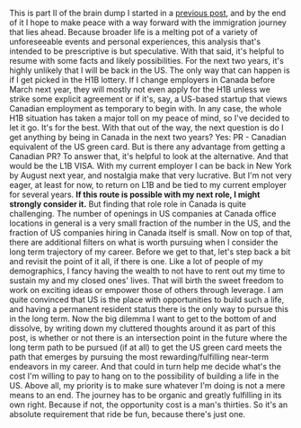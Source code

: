 This is part II of the brain dump I started in a [previous post](https://hritikjain.com/growth/2024/08/18/immigration-part-one.html), and by the end of it I hope to make peace with a way forward with the immigration journey that lies ahead. Because broader life is a melting pot of a variety of unforeseeable events and personal experiences, this analysis that's intended to be prescriptive is but speculative. With that said, it's helpful to resume with some facts and likely possibilities. For the next two years, it's highly unlikely that I will be back in the US. The only way that can happen is if I get picked in the H1B lottery. If I change employers in Canada before March next year, they will mostly not even apply for the H1B unless we strike some explicit agreement or if it's, say, a US-based startup that views Canadian employment as temporary to begin with. In any case, the whole H1B situation has taken a major toll on my peace of mind, so I've decided to let it go. It's for the best. With that out of the way, the next question is do I get anything by being in Canada in the next two years? Yes: PR - Canadian equivalent of the US green card. But is there any advantage from getting a Canadian PR? To answer that, it's helpful to look at the alternative. And that would be the L1B VISA. With my current employer I can be back in New York by August next year, and nostalgia make that very lucrative. But I'm not very eager, at least for now, to return on L1B and be tied to my current employer for several years. **If this route is possible with my next role, I might strongly consider it.**  But finding that role role in Canada is quite challenging. The number of openings in US companies at Canada office locations in general is a very small fraction of the number in the US, and the fraction of US companies hiring in Canada itself is small. Now on top of that, there are additional filters on what is worth pursuing when I consider the long term trajectory of my career. Before we get to that, let's step back a bit and revisit the point of it all, if there is one.
Like a lot of people of my demographics, I fancy having the wealth to not have to rent out my time to sustain my and my closed ones' lives. That will birth the sweet freedom to work on exciting ideas or empower those of others through leverage. I am quite convinced that US is the place with opportunities to build such a life, and having a permanent resident status there is the only way to pursue this in the long term. Now the big dilemma I want to get to the bottom of and dissolve, by writing down my cluttered thoughts around it as part of this post, is whether or not there is an intersection point in the future where the long term path to be pursued (if at all) to get the US green card meets the path that emerges by pursuing the most rewarding/fulfilling near-term endeavors in my career. And that could in turn help me decide what's the cost I'm willing to pay to hang on to the possibility of building a life in the US. Above all, my priority is to make sure whatever I'm doing is not a mere means to an end. The journey has to be organic and greatly fulfilling in its own right. Because if not, the opportunity cost is a man's thirties. So it's an absolute requirement that ride be fun, because there's just one.
